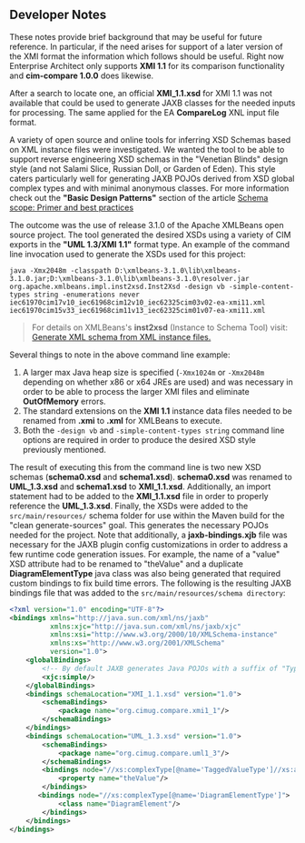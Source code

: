 
## Developer Notes

These notes provide brief background that may be useful for future reference.  In particular, if the need arises for support of a later version of the XMI format the information which follows should be useful.  Right now Enterprise Architect only supports **XMI 1.1** for its comparison functionality and **cim-compare 1.0.0** does likewise.

After a search to locate one, an official **XMI_1.1.xsd** for XMI 1.1 was not available that could be used to generate JAXB classes for the needed inputs for processing. The same applied for the EA **CompareLog** XNL input file format.

A variety of open source and online tools for inferring XSD Schemas based on XML instance files were investigated.  We wanted the tool to be able to support reverse engineering XSD schemas in the "Venetian Blinds" design style (and not Salami Slice, Russian Doll, or Garden of Eden). This style caters particularly well for generating JAXB POJOs derived from XSD global complex types and with minimal anonymous classes. For more information check out the **"Basic Design Patterns"** section of the article [Schema scope: Primer and best practices](https://www.ibm.com/developerworks/library/x-schemascope/)

The outcome was the use of release 3.1.0 of the Apache XMLBeans open source project.  The tool generated the desired XSDs using a variety of CIM exports in the **"UML 1.3/XMI 1.1"** format type. An example of the command line invocation used to generate the XSDs used for this project:

```
java -Xmx2048m -classpath D:\xmlbeans-3.1.0\lib\xmlbeans-3.1.0.jar;D:\xmlbeans-3.1.0\lib\xmlbeans-3.1.0\resolver.jar org.apache.xmlbeans.impl.inst2xsd.Inst2Xsd -design vb -simple-content-types string -enumerations never iec61970cim17v10_iec61968cim12v10_iec62325cim03v02-ea-xmi11.xml iec61970cim15v33_iec61968cim11v13_iec62325cim01v07-ea-xmi11.xml
```

> For details on XMLBeans's **inst2xsd** (Instance to Schema Tool) visit: [Generate XML schema from XML instance files.](https://xmlbeans.apache.org/docs/3.0.0/guide/tools.html#inst2xsd)

Several things to note in the above command line example:

1. A larger max Java heap size is specified (```-Xmx1024m``` or ```-Xmx2048m``` depending on whether x86 or x64 JREs are used) and was necessary in order to be able
   to process the larger XMI files and eliminate **OutOfMemory** errors.
2. The standard extensions on the **XMI 1.1** instance data files needed to be renamed from **.xmi** to **.xml** for XMLBeans to execute.
3. Both the ```-design vb``` and ```-simple-content-types string``` command line options are required in order to produce the desired XSD style previously mentioned.

The result of executing this from the command line is two new XSD schemas (**schema0.xsd** and **schema1.xsd**).  **schema0.xsd** was renamed to **UML_1.3.xsd** and **schema1.xsd** to **XMI_1.1.xsd**.  Additionally, an import statement had to be added to the **XMI_1.1.xsd** file in order to properly reference the **UML_1.3.xsd**. Finally, the XSDs were  added to the ```src/main/resources/``` schema folder for use within the Maven build for the "clean generate-sources" goal.  This generates the necessary POJOs needed for the project.  Note that additionally, a **jaxb-bindings.xjb** file was necessary for the JAXB plugin config customizations in order to address a few runtime code generation issues.  For example, the name of a "value" XSD attribute had to be renamed to "theValue" and a duplicate **DiagramElementType** java class was also being  generated that required custom bindings to fix build time errors.  The following is the resulting JAXB bindings file that was added to the ```src/main/resources/schema
directory```:

``` XML
<?xml version="1.0" encoding="UTF-8"?>
<bindings xmlns="http://java.sun.com/xml/ns/jaxb"
		  xmlns:xjc="http://java.sun.com/xml/ns/jaxb/xjc"
          xmlns:xsi="http://www.w3.org/2000/10/XMLSchema-instance"
          xmlns:xs="http://www.w3.org/2001/XMLSchema"
          version="1.0">      
	<globalBindings>  
		<!-- By default JAXB generates Java POJOs with a suffix of "Type".  By specifying the simple global binding this is removed. -->           
    	<xjc:simple/>
  	</globalBindings>
    <bindings schemaLocation="XMI_1.1.xsd" version="1.0">
        <schemaBindings>
            <package name="org.cimug.compare.xmi1_1"/>
        </schemaBindings>   
    </bindings>
    <bindings schemaLocation="UML_1.3.xsd" version="1.0">
        <schemaBindings>
        	<package name="org.cimug.compare.uml1_3"/>
	    </schemaBindings>   
        <bindings node="//xs:complexType[@name='TaggedValueType']//xs:attribute[@name='value']">
        	<property name="theValue"/>
        </bindings>
       <bindings node="//xs:complexType[@name='DiagramElementType']">
        	<class name="DiagramElement"/>
        </bindings>
    </bindings>
</bindings>
```
